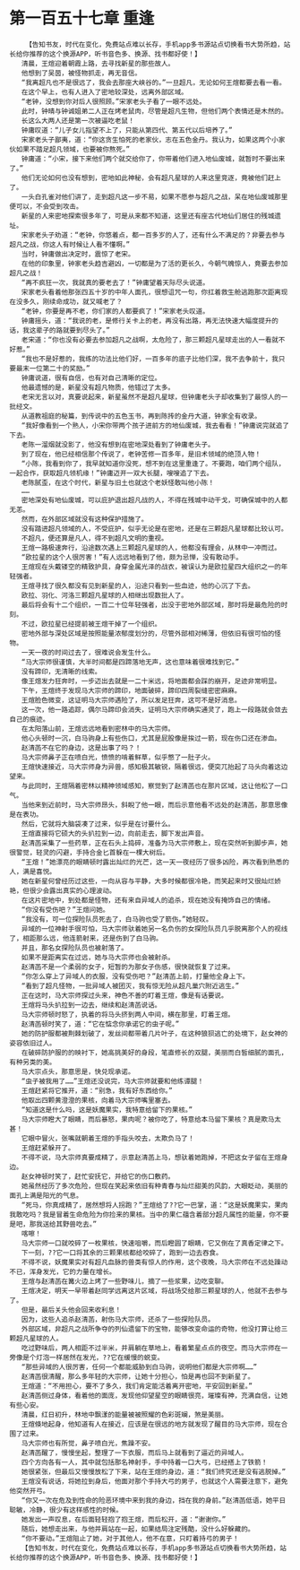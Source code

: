 # 第一百五十七章 重逢
        【告知书友，时代在变化，免费站点难以长存，手机app多书源站点切换看书大势所趋，站长给你推荐的这个换源APP，听书音色多、换源、找书都好使！】
       清晨，王煊迎着朝霞上路，去寻找新星的那些故人。
       他想到了吴茵，被怪物抓走，再无音信。
       “我离超凡也不是很远了，我会去那座大峡谷的。”一旦超凡，无论如何王煊都要去看一看。
       在这个早上，也有人进入了密地较深处，远离外部区域。
       “老钟，没想到你对后人很照顾。”宋家老头子看了一眼不远处。
       此时，钟晴与钟诚姐弟二人正在烤老鼠肉，尽管是超凡生物，但他们两个表情还是木然的。
       长这么大两人还是第一次被逼吃老鼠！
       钟庸叹道：“儿子女儿指望不上了，只能从第四代、第五代以后培养了。”
       宋家老头子鄙夷，道：“你这贪生怕死的老家伙，志在五色金丹。我认为，如果这两个小家伙如果不踏足超凡领域，也要被你熬死。”
       钟庸道：“小宋，接下来他们两个就交给你了，你带着他们进入地仙废城，就暂时不要出来了。”
       他们无论如何也没有想到，密地如此神秘，会有超凡星球的人来这里竞逐，竟被他们赶上了。
       一头白孔雀对他们讲了，走到超凡这一步不易，如果不愿参与超凡之战，呆在地仙废城那里便可以，不会受到攻击。
       新星的人来密地探索很多年了，可是从来都不知道，这里还有座古代地仙们居住的残城遗址。
       宋家老头子劝道：“老钟，你悠着点，都一百多岁的人了，还有什么不满足的？非要去参与超凡之战，你这人有时候让人看不懂啊。”
       当时，钟庸做出决定时，震惊了老宋。
       在他的印象里，钟家老头趋吉避凶，一切都是为了活的更长久，今朝气魄惊人，竟要去参加超凡之战！
       “再不疯狂一次，我就真的要老去了！”钟庸望着天际尽头说道。
       宋家老头看着他那张四五十岁的中年人面孔，很想诅咒一句，你扛着救生舱逃跑那次距离现在没多久，刚续命成功，就又喊老了？
       “老钟，你要是再不老，你们家的人都要疯了！”宋家老头叹道。
       钟庸摇头，道：“我说的老，是修行关卡上的老，再没有出路，再无法快速大幅度提升的话，我这辈子的路就要到尽头了。”
       老宋道：“你也没有必要去参加超凡之战啊，太危险了，那三颗超凡星球走出的人一看就不好惹。”
       “我也不是好惹的，我练的功法比他们好，一百多年的底子比他们深，我不去争前十，我只要最末一位第二十的奖励。”
       钟庸说道，很有自信，也有对自己清晰的定位。
       他最遗憾的是，新星没有超凡物质，他错过了太多。
       老宋无言以对，真要说起来，新星虽然不是超凡星球，但钟庸老头子却收集到了最惊人的一批经文。
       从道教祖庭的秘篇，到传说中的五色玉书，再到陈抟的金丹大道，钟家全有收录。
       “我好像看到一个熟人，小宋你带两个孩子进前方的地仙废城，我去看看！”钟庸说完就追了下去。
       老陈一溜烟就没影了，他没有想到在密地深处看到了钟庸老头子。
       到了现在，他已经相信那个传说了，老钟苦修一百多年，是旧术领域的绝顶人物！
       “小陈，我看到你了，我早就知道你没死，想不到在这里重逢了。不要跑，咱们两个组队，一起合作，获取超凡领机缘！”钟庸迈开一双大长腿，嗖嗖追了下去。
       老陈腻歪，在这个时代，新星与旧土也就这个老妖怪敢叫他小陈！
       ……
       密地深处有地仙废城，可以庇护退出超凡战的人，不得在残城中动干戈，可确保城中的人都无恙。
       然而，在外部区域就没有这种保护措施了。
       没有踏进超凡领域的人，不受庇护，似乎无论是在密地，还是在三颗超凡星球都比较认可。
       不超凡，便还算是凡人，得不到超凡文明的重视。
       王煊一路极速奔行，沿途数次遇上三颗超凡星球的人，他都没有理会，从林中一冲而过。
       “欧拉星的这个人很厉害！”有人远远地看到了他，颇为忌惮，没有敢动手。
       王煊现在头戴镂空的精致护具，身穿金属光泽的战衣，被误认为是欧拉星四大组织之一的年轻强者。
       王煊寻找了很久都没有见到新星的人，沿途只看到一些血迹，他的心沉了下去。
       欧拉、羽化、河洛三颗超凡星球的人相继出现数批人了。
       最后将会有十二个组织，一百二十位年轻强者，出没于密地外部区域，那时将是最危险的时刻。
       不过，欧拉星已经提前被王煊干掉了一个组织。
       密地外部与深处区域是按照能量浓郁度划分的，尽管外部相对稀薄，但依旧有很可怕的怪物。
       一天一夜的时间过去了，很难说会发生什么。
       “马大宗师很谨慎，大半时间都是四蹄落地无声，这也意味着很难找到它。”
       没有蹄印，无清晰的线索。
       像王煊发力狂奔时，一步迈出去就是一二十米远，将地面都会踩的崩开，足迹非常明显。
       下午，王煊终于发现马大宗师的蹄印，地面破碎，蹄印四周裂缝密密麻麻。
       王煊脸色微变，这证明马大宗师遇险了，所以发足狂奔，这可不是好消息。
       这一次，他一路追踪，偶尔马蹄印会消失，证明马大宗师确实通灵了，跑上一段路就会敛去自己的痕迹。
       在太阳落山前，王煊远远地看到密林中的马大宗师。
       他心头顿时一沉，白马驹身上有些伤口，尤其是屁股像是挨过一箭，现在伤口还在渗血。
       赵清菡不在它的身边，这是出事了吗？！
       马大宗师鼻子正在喷白光，愤愤的啃着鲜草，似乎憋了一肚子火。
       王煊快速接近，马大宗师身为异兽，感知极其敏锐，隔着很远，便突兀抬起了马头向着这边望来。
       与此同时，王煊隔着密林以精神领域感知，察觉到了赵清菡也在那片区域，这让他松了一口气。
       当他来到近前时，马大宗师昂头，斜睨了他一眼，而后示意他看不远处的赵清菡，那意思像是在表功。
       然后，它就将大脑袋凑了过来，似乎是在讨要什么。
       王煊直接将它硕大的头扒拉到一边，向前走去，脚下发出声音。
       赵清菡采集了一些药草，正在石头上捣碎，准备为马大宗师敷上，现在突然听到脚步声，她很警觉，轻灵的闪避，手持合金匕首躲在一棵大树后。
       “王煊！”她漂亮的眼睛顿时露出灿烂的光芒，这一天一夜经历了很多凶险，再次看到熟悉的人，满是喜悦。
       她在新星何曾经历过这些，一向从容与平静，大多时候都很冷艳，而笑起来时又很灿烂娇艳，但很少会露出真实的心理波动。
       在这片密地中，到处都是怪物，还有来自异域人的追杀，现在她没有掩饰自己的情绪。
       “你没有受伤吧？”王煊问她。
       “我没有，可一位探险队员死去了，白马驹也受了箭伤。”她轻叹。
       异域的一位神射手很可怕，马大宗师驮着她另一名负伤的女探险队员几乎脱离那个人的视线了，相距那么远，他连箭射来，还是伤到了白马驹。
       并且，那名女探险队员也被射落了。
       如果不是距离实在过远，她与马大宗师也会被射杀。
       赵清菡不是一个柔弱的女子，短暂的为那女子伤感，很快就恢复了过来。
       “你怎么穿上了异域人的衣服，没有受伤吧？”赵清菡上前，打量他全身上下。
       “看到了超凡怪物，一批异域人被团灭，我有惊无险从超凡巢穴附近逃生。”
       正在这时，马大宗师探过头来，神色不善的盯着王煊，像是有话要说。
       王煊将马头扒拉到一边去，继续和赵清菡说话。
       马大宗师顿时怒了，执着的将马头挤到两人中间，横在那里，盯着王煊。
       赵清菡顿时笑了，道：“它在惦念你承诺它的虫子呢。”
       她的防护服都被荆棘划破了，发丝间都带着几片叶子，在这种狼狈逃亡的处境下，赵女神的姿容依旧过人。
       在破碎防护服的的映衬下，她高挑美好的身段，笔直修长的双腿，美丽而白皙细腻的面孔，有种另类的美。
       马大宗点头，那意思是，快兑现承诺。
       “虫子被我用了……”王煊还没说完，马大宗师就要和他练谭腿！
       王煊赶紧将它推开，道：“别急，我有好东西给你。”
       他取出四颗黄澄澄的果核，向着马大宗师嘴里塞去。
       “知道这是什么吗，这是妖魔果实，我特意给留下的果核。”
       马大宗师瞪大了眼睛，而后暴怒，果肉呢？被你吃了，特意给本马留下果核？真是欺马太甚！
       它眼中冒火，张嘴就朝着王煊的手指头咬去，太欺负马了！
       王煊赶紧躲开了。
       不得不说，马大宗师真要成精了，示意赵清菡上马，想驮着她跑掉，不把这女子留在王煊身边。
       赵女神顿时笑了，赶忙安抚它，并给它的伤口敷药。
       她虽然经历了多次危险，但现在笑起来依旧有种青春与灿烂甜美的风韵，大眼眨动，美丽的面孔上满是阳光的气息。
       “死马，你真成精了，居然想将人拐跑？”王煊给了??它一巴掌，道：“这是妖魔果实，果肉我敢吃吗？我是冒着生命危险为你捡来的果核。当中的果仁蕴含着部分超凡属性的能量，你不要是吧，那我送给其野兽吃去。”
       喀嚓！
       马大宗师一口就咬碎了一枚果核，快速咀嚼，而后瞪圆了眼睛，它又倒在了真香定律之下。
       下一刻，??它一口将其余的三颗果核都给咬碎了，跑到一边去吞食。
       不得不说，妖魔果实对有超凡血脉的兽类有惊人的作用，这个夜晚，马大宗师在不远处躁动不已，浑身发光，它的力量在增长。
       王煊与赵清菡在篝火边上烤了一些野味儿，摘了一些浆果，边吃变聊。
       王煊决定，明天一早带着赵同学远离这片区域，将战场交给那三颗星球的人，他就不去参与了。
       但是，最后关头他会回来收利息！
       因为，这些人追杀赵清菡，射伤马大宗师，还杀了一些探险队员。
       外部区域，非超凡之战所争夺的列仙遗留下的宝物，能够改变命运的奇物，他没打算让给三颗超凡星球的人。
       吃过野味后，两人相距不过半米，并肩躺在草地上，看着繁星点点的夜空。而马大宗师在一旁像是个灯泡一样居然在发光，??它在缓慢的蜕变。
       “那些异域的人很厉害，任何一个都能威胁到白马驹，说明他们都是大宗师啊……”
       赵清菡很清醒，那么多年轻的大宗师，让她十分担心，怕是再也回不到新星了。
       王煊道：“不用担心，要不了多久，我们肯定能活着离开密地，平安回到新星。”
       赵清菡侧过身体，看着他的面庞，发现他仰望星空的眼睛很亮，璀璨有神，充满自信，让她有些心安。
       清晨，红日初升，林地中飘漾的能量被被照耀的色彩斑斓，煞是美丽。
       王煊倏地起身，他知道有人在接近，应该是在很远的地方就发现了醒目的马大宗师，现在合围了过来。
       马大宗师也有所觉，鼻子喷白光，焦躁不安。
       赵清菡醒了，慢慢坐起，整理了一下衣服，而后马上就看到了逼近的异域人。
       四个方向各有一人，其中就包括那名神射手，手中持着一口大弓，已经搭上了铁箭！
       她很紧张，但最后又慢慢放松了下来，站在王煊的身边，道：“我们终究还是没有逃脱掉。”
       王煊没有说话，将她拉到身后，他面对那个手持大弓的男子，也就这个人需要注意下，避免他突然开弓。
       “你又一次在危及到性命的险恶环境中来到我的身边，挡在我的身前。”赵清菡低语，她平日聪敏，冷静，很少有这样感性的时候。
       她发出一声叹息，在后面轻轻抱了抱王煊，而后松开，道：“谢谢你。”
       随后，她想走出来，与他并肩站在一起，如果结局注定残酷，没什么好躲藏的。
       “你不要动。”王煊阻止了她，对于其他人，他不在意，只盯着持弓的男子！
       【告知书友，时代在变化，免费站点难以长存，手机app多书源站点切换看书大势所趋，站长给你推荐的这个换源APP，听书音色多、换源、找书都好使！】